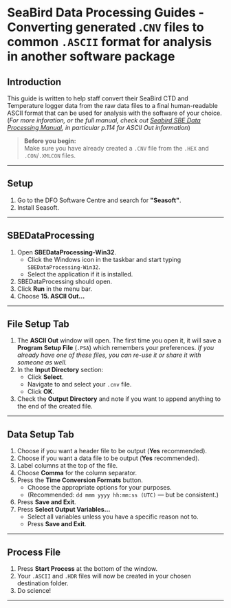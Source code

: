 
# SeaBird Data Processing Guides - Converting generated .`CNV` files to common `.ASCII` format for analysis in another software package

## Introduction

This guide is written to help staff convert their SeaBird CTD and Temperature logger data from the raw data files to a final human-readable ASCII format that can be used for analysis with the software of your choice. (*For more inforation, or the full manual, check out [Seabird SBE Data Processing Manual](https://www.seabird.com/asset-get.download.jsa?code=251446), in particular p.114 for ASCII Out information*)

> **Before you begin:**  
> Make sure you have already created a `.CNV` file from the `.HEX` and `.CON`/`.XMLCON` files.

---

## Setup

1. Go to the DFO Software Centre and search for **"Seasoft"**.
2. Install Seasoft.

---

## SBEDataProcessing

1. Open **SBEDataProcessing-Win32**.
    - Click the Windows icon in the taskbar and start typing `SBEDataProcessing-Win32`.
    - Select the application if it is installed.
2. SBEDataProcessing should open.
3. Click **Run** in the menu bar.
4. Choose **15. ASCII Out…**

---

## File Setup Tab

1. The **ASCII Out** window will open. The first time you open it, it will save a **Program Setup File** (`.PSA`) which remembers your preferences. *If you already have one of these files, you can re-use it or share it with someone as well.*
2. In the **Input Directory** section:
    - Click **Select**.
    - Navigate to and select your `.cnv` file.
    - Click **OK**.
3. Check the **Output Directory** and note if you want to append anything to the end of the created file.

---

## Data Setup Tab

1. Choose if you want a header file to be output (**Yes** recommended).
2. Choose if you want a data file to be output (**Yes** recommended).
3. Label columns at the top of the file.
4. Choose **Comma** for the column separator.
5. Press the **Time Conversion Formats** button.  
    - Choose the appropriate options for your purposes.  
    - (Recommended: `dd mmm yyyy hh:mm:ss (UTC)` — but be consistent.)
6. Press **Save and Exit**.
7. Press **Select Output Variables…**
    - Select all variables unless you have a specific reason not to.
    - Press **Save and Exit**.

---

## Process File

1. Press **Start Process** at the bottom of the window.
2. Your `.ASCII` and `.HDR` files will now be created in your chosen destination folder. 
3. Do science!

---
